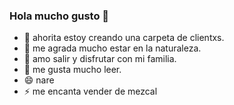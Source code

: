 ### Hola mucho gusto 👋
- 🔭 ahorita estoy creando una carpeta de clientxs.
- 🌱 me agrada mucho estar en la naturaleza.
- 👯 amo salir y disfrutar con mi familia.
- 🤔 me gusta mucho leer.
- 😄 nare
- ⚡ me encanta vender de mezcal

